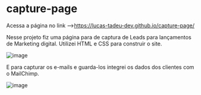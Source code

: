 # capture-page

Acessa a página no link -->https://lucas-tadeu-dev.github.io/capture-page/

Nesse projeto fiz uma página para de captura de Leads para lançamentos de Marketing digital.
Utilizei HTML e CSS para construir o site. 

![image](https://user-images.githubusercontent.com/104043012/184509926-a71d7ce1-9b16-4a56-8cf0-54759594bbbb.png)


E para capturar os e-mails e guarda-los integrei os dados dos clientes com o MailChimp.

![image](https://user-images.githubusercontent.com/104043012/184509934-4c88dc26-766a-43d3-9a56-913a288b6b2e.png)
